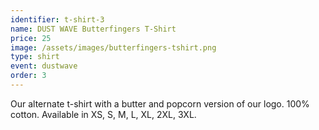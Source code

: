 ```yaml
---
identifier: t-shirt-3
name: DUST WAVE Butterfingers T-Shirt
price: 25
image: /assets/images/butterfingers-tshirt.png
type: shirt
event: dustwave
order: 3
---
```

Our alternate t-shirt with a butter and popcorn version of our logo. 100% cotton. Available in XS, S, M, L, XL, 2XL, 3XL.